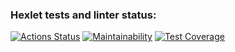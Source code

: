 ### Hexlet tests and linter status:

[![Actions Status](https://github.com/akoross/frontend-project-lvl1/workflows/hexlet-check/badge.svg)](https://github.com/akoross/frontend-project-lvl1/actions)
[![Maintainability](https://api.codeclimate.com/v1/badges/e08a3d5e8f993bedca7b/maintainability)](https://codeclimate.com/github/akoross/frontend-project-lvl1/maintainability)
[![Test Coverage](https://api.codeclimate.com/v1/badges/e08a3d5e8f993bedca7b/test_coverage)](https://codeclimate.com/github/akoross/frontend-project-lvl1/test_coverage)
